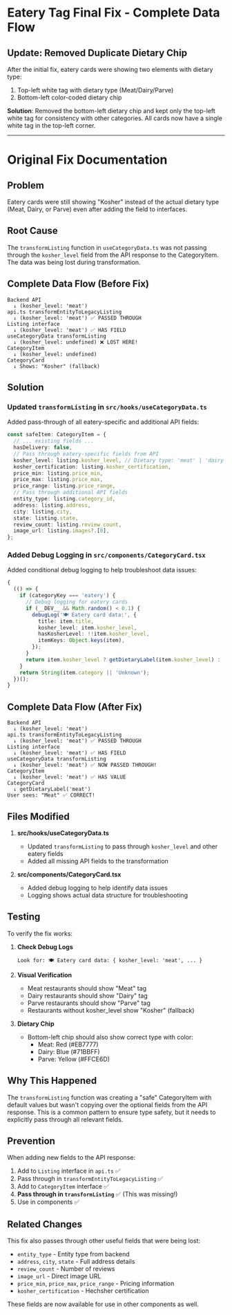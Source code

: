 # Eatery Tag Final Fix - Complete Data Flow

## Update: Removed Duplicate Dietary Chip

After the initial fix, eatery cards were showing two elements with dietary type:

1. Top-left white tag with dietary type (Meat/Dairy/Parve)
2. Bottom-left color-coded dietary chip

**Solution**: Removed the bottom-left dietary chip and kept only the top-left white tag for consistency with other categories. All cards now have a single white tag in the top-left corner.

---

# Original Fix Documentation

## Problem

Eatery cards were still showing "Kosher" instead of the actual dietary type (Meat, Dairy, or Parve) even after adding the field to interfaces.

## Root Cause

The `transformListing` function in `useCategoryData.ts` was not passing through the `kosher_level` field from the API response to the CategoryItem. The data was being lost during transformation.

## Complete Data Flow (Before Fix)

```
Backend API
  ↓ (kosher_level: 'meat')
api.ts transformEntityToLegacyListing
  ↓ (kosher_level: 'meat') ✅ PASSED THROUGH
Listing interface
  ↓ (kosher_level: 'meat') ✅ HAS FIELD
useCategoryData transformListing
  ↓ (kosher_level: undefined) ❌ LOST HERE!
CategoryItem
  ↓ (kosher_level: undefined)
CategoryCard
  ↓ Shows: "Kosher" (fallback)
```

## Solution

### Updated `transformListing` in `src/hooks/useCategoryData.ts`

Added pass-through of all eatery-specific and additional API fields:

```typescript
const safeItem: CategoryItem = {
  // ... existing fields ...
  hasDelivery: false,
  // Pass through eatery-specific fields from API
  kosher_level: listing.kosher_level, // Dietary type: 'meat' | 'dairy' | 'parve'
  kosher_certification: listing.kosher_certification,
  price_min: listing.price_min,
  price_max: listing.price_max,
  price_range: listing.price_range,
  // Pass through additional API fields
  entity_type: listing.category_id,
  address: listing.address,
  city: listing.city,
  state: listing.state,
  review_count: listing.review_count,
  image_url: listing.images?.[0],
};
```

### Added Debug Logging in `src/components/CategoryCard.tsx`

Added conditional debug logging to help troubleshoot data issues:

```typescript
{
  (() => {
    if (categoryKey === 'eatery') {
      // Debug logging for eatery cards
      if (__DEV__ && Math.random() < 0.1) {
        debugLog('🍽️ Eatery card data:', {
          title: item.title,
          kosher_level: item.kosher_level,
          hasKosherLevel: !!item.kosher_level,
          itemKeys: Object.keys(item),
        });
      }
      return item.kosher_level ? getDietaryLabel(item.kosher_level) : 'Kosher';
    }
    return String(item.category || 'Unknown');
  })();
}
```

## Complete Data Flow (After Fix)

```
Backend API
  ↓ (kosher_level: 'meat')
api.ts transformEntityToLegacyListing
  ↓ (kosher_level: 'meat') ✅ PASSED THROUGH
Listing interface
  ↓ (kosher_level: 'meat') ✅ HAS FIELD
useCategoryData transformListing
  ↓ (kosher_level: 'meat') ✅ NOW PASSED THROUGH!
CategoryItem
  ↓ (kosher_level: 'meat') ✅ HAS VALUE
CategoryCard
  ↓ getDietaryLabel('meat')
User sees: "Meat" ✅ CORRECT!
```

## Files Modified

1. **src/hooks/useCategoryData.ts**

   - Updated `transformListing` to pass through `kosher_level` and other eatery fields
   - Added all missing API fields to the transformation

2. **src/components/CategoryCard.tsx**
   - Added debug logging to help identify data issues
   - Logging shows actual data structure for troubleshooting

## Testing

To verify the fix works:

1. **Check Debug Logs**

   ```
   Look for: 🍽️ Eatery card data: { kosher_level: 'meat', ... }
   ```

2. **Visual Verification**

   - Meat restaurants should show "Meat" tag
   - Dairy restaurants should show "Dairy" tag
   - Parve restaurants should show "Parve" tag
   - Restaurants without kosher_level show "Kosher" (fallback)

3. **Dietary Chip**
   - Bottom-left chip should also show correct type with color:
     - Meat: Red (#EB7777)
     - Dairy: Blue (#71BBFF)
     - Parve: Yellow (#FFCE6D)

## Why This Happened

The `transformListing` function was creating a "safe" CategoryItem with default values but wasn't copying over the optional fields from the API response. This is a common pattern to ensure type safety, but it needs to explicitly pass through all relevant fields.

## Prevention

When adding new fields to the API response:

1. Add to `Listing` interface in `api.ts` ✅
2. Pass through in `transformEntityToLegacyListing` ✅
3. Add to `CategoryItem` interface ✅
4. **Pass through in `transformListing`** ✅ (This was missing!)
5. Use in components ✅

## Related Changes

This fix also passes through other useful fields that were being lost:

- `entity_type` - Entity type from backend
- `address`, `city`, `state` - Full address details
- `review_count` - Number of reviews
- `image_url` - Direct image URL
- `price_min`, `price_max`, `price_range` - Pricing information
- `kosher_certification` - Hechsher certification

These fields are now available for use in other components as well.
